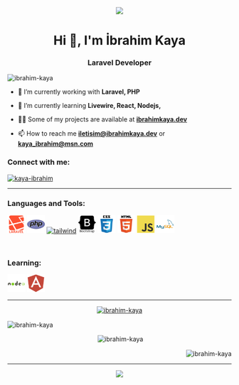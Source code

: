 <p align="center">
 <a href="https://ibrahimkaya.dev/" target="_blank" rel="noreferrer" title="ibrahimkaya.dev">
  <picture>
   <source media="(prefers-color-scheme: dark)" srcset="https://ibrahimkaya.dev/images/logo/ik-logo-03-alt.png">
   <source media="(prefers-color-scheme: light)" srcset="https://ibrahimkaya.dev/images/logo/ik-logo-01.png">
   <img src="https://ibrahimkaya.dev/images/logo/ik-logo-01.png" height="200">
  </picture>
 </a>
</p>



<h1 align="center">Hi 👋, I'm İbrahim Kaya</h1>
<h3 align="center">Laravel Developer</h3>

<p align="left"> <img src="https://komarev.com/ghpvc/?username=ibrahim-kaya&label=Profile%20views&color=0e75b6&style=flat" alt="ibrahim-kaya" /> </p>

- 🔭 I’m currently working with **Laravel, PHP**

- 🌱 I’m currently learning **Livewire, React, Nodejs,**

- 👨‍💻 Some of my projects are available at **[ibrahimkaya.dev](https://ibrahimkaya.dev)**

- 📫 How to reach me **iletisim@ibrahimkaya.dev** or **kaya_ibrahim@msn.com**

<h3 align="left">Connect with me:</h3>
<p align="left">
<a href="https://linkedin.com/in/kaya-ibrahim" target="blank"><img align="center" src="https://raw.githubusercontent.com/rahuldkjain/github-profile-readme-generator/master/src/images/icons/Social/linked-in-alt.svg" alt="kaya-ibrahim" height="30" width="40" /></a>
</p>

<hr>

<h3 align="left">Languages and Tools:</h3>
<p align="left"> 
<a href="https://laravel.com/" target="_blank" rel="noreferrer"> <img src="https://raw.githubusercontent.com/devicons/devicon/master/icons/laravel/laravel-plain-wordmark.svg" alt="laravel" width="40" height="40"/></a> 
 <a href="https://www.php.net" target="_blank" rel="noreferrer"> <img src="https://raw.githubusercontent.com/devicons/devicon/master/icons/php/php-original.svg" alt="php" width="40" height="40"/></a>
 <a href="https://tailwindcss.com/" target="_blank" rel="noreferrer"> <img src="https://www.vectorlogo.zone/logos/tailwindcss/tailwindcss-icon.svg" alt="tailwind" width="40" height="40"/></a>
<a href="https://getbootstrap.com" target="_blank" rel="noreferrer"> <img src="https://raw.githubusercontent.com/devicons/devicon/master/icons/bootstrap/bootstrap-plain-wordmark.svg" alt="bootstrap" width="40" height="40"/></a> 
<a href="https://www.w3schools.com/css/" target="_blank" rel="noreferrer"> <img src="https://raw.githubusercontent.com/devicons/devicon/master/icons/css3/css3-original-wordmark.svg" alt="css3" width="40" height="40"/></a> 
<a href="https://www.w3.org/html/" target="_blank" rel="noreferrer"> <img src="https://raw.githubusercontent.com/devicons/devicon/master/icons/html5/html5-original-wordmark.svg" alt="html5" width="40" height="40"/></a> 
<a href="https://developer.mozilla.org/en-US/docs/Web/JavaScript" target="_blank" rel="noreferrer"> <img src="https://raw.githubusercontent.com/devicons/devicon/master/icons/javascript/javascript-original.svg" alt="javascript" width="40" height="40"/></a> 
<a href="https://www.mysql.com/" target="_blank" rel="noreferrer"> <img src="https://raw.githubusercontent.com/devicons/devicon/master/icons/mysql/mysql-original-wordmark.svg" alt="mysql" width="40" height="40"/></a> 
 </p>
 
 <br>
 
 <h3 align="left">Learning:</h3>
<p align="left"> 
 <a href="https://nodejs.org/" target="_blank" rel="noreferrer"> <img src="https://raw.githubusercontent.com/devicons/devicon/master/icons/nodejs/nodejs-original-wordmark.svg" alt="nodejs" width="40" height="40"/></a> 
  <a href="https://angular.io/" target="_blank" rel="noreferrer"> <img src="https://raw.githubusercontent.com/devicons/devicon/master/icons/angularjs/angularjs-plain.svg" alt="nodejs" width="40" height="40"/></a> 
 </p>
 
 <hr>

<p align="center"> <a href="https://github.com/ryo-ma/github-profile-trophy"><img src="https://github-profile-trophy.vercel.app/?username=ibrahim-kaya" alt="ibrahim-kaya" /></a> </p>

<p align="left"><img align="center" src="https://github-readme-stats.vercel.app/api/top-langs?username=ibrahim-kaya&show_icons=true&locale=en&layout=compact" alt="ibrahim-kaya" /></p>

<p align="center">&nbsp;<img align="center" src="https://github-readme-stats.vercel.app/api?username=ibrahim-kaya&show_icons=true&locale=en" alt="ibrahim-kaya" /></p>

<p align="right"><img align="center" src="https://github-readme-streak-stats.herokuapp.com/?user=ibrahim-kaya&" alt="ibrahim-kaya" /></p>

<hr>

<p align="center">
 <a href="https://ibrahimkaya.dev/" target="_blank" rel="noreferrer" title="ibrahimkaya.dev">
   <picture>
   <source media="(prefers-color-scheme: dark)" srcset="https://ibrahimkaya.dev/images/logo/ik-logo-mini-alt.png">
   <source media="(prefers-color-scheme: light)" srcset="https://ibrahimkaya.dev/images/logo/ik-logo-mini.png">
   <img src="https://ibrahimkaya.dev/images/logo/ik-logo-mini.png" height="100">
   </picture>
 </a>
</p>
